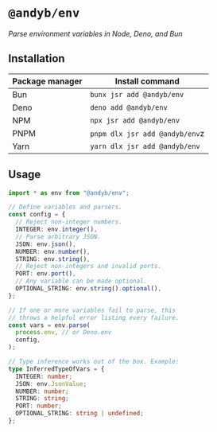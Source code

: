 # `@andyb/env`

_Parse environment variables in Node, Deno, and Bun_

## Installation

| Package manager | Install command                |
| --------------- | ------------------------------ |
| Bun             | `bunx jsr add @andyb/env`      |
| Deno            | `deno add @andyb/env`          |
| NPM             | `npx jsr add @andyb/env`       |
| PNPM            | `pnpm dlx jsr add @andyb/env`z |
| Yarn            | `yarn dlx jsr add @andyb/env`  |

## Usage

```ts
import * as env from "@andyb/env";

// Define variables and parsers.
const config = {
  // Reject non-integer numbers.
  INTEGER: env.integer(),
  // Parse arbitrary JSON.
  JSON: env.json(),
  NUMBER: env.number(),
  STRING: env.string(),
  // Reject non-integers and invalid ports.
  PORT: env.port(),
  // Any variable can be made optional.
  OPTIONAL_STRING: env.string().optional(),
};

// If one or more variables fail to parse, this
// throws a helpful error listing every failure.
const vars = env.parse(
  process.env, // or Deno.env
  config,
);

// Type inference works out of the box. Example:
type InferredTypeOfVars = {
  INTEGER: number;
  JSON: env.JsonValue;
  NUMBER: number;
  STRING: string;
  PORT: number;
  OPTIONAL_STRING: string | undefined;
};
```
